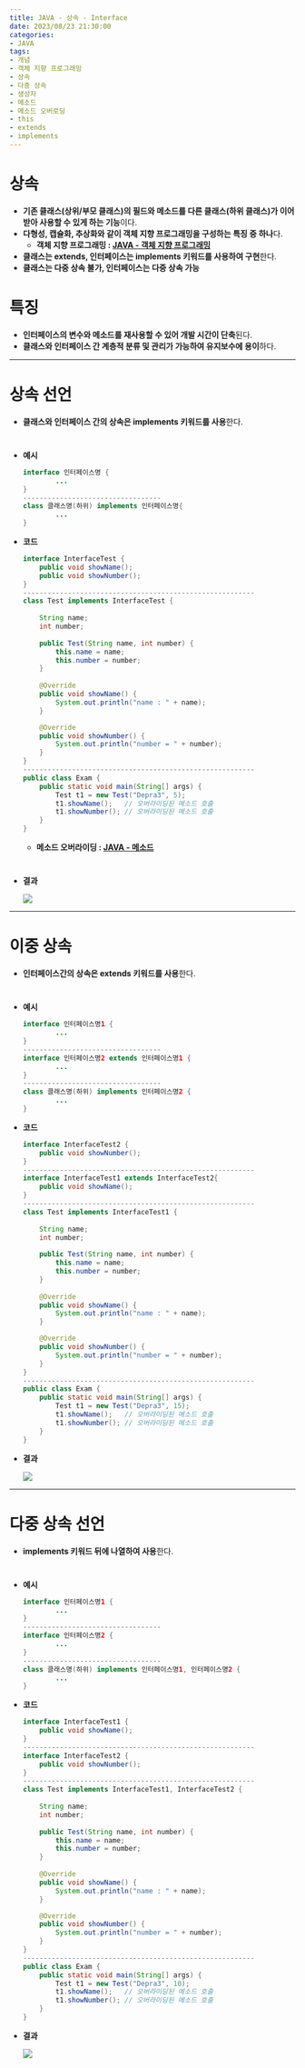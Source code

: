 ```yaml
---
title: JAVA - 상속 - Interface
date: 2023/08/23 21:30:00
categories:
- JAVA
tags:
- 개념
- 객체 지향 프로그래밍
- 상속
- 다중 상속
- 생성자
- 메소드
- 메소드 오버로딩
- this
- extends
- implements
---
```


# 상속

- **기존 클래스(상위/부모 클래스)의 필드와 메소드를 다른 클래스(하위 클래스)가 이어받아 사용할 수 있게 하는 기능**이다.
- **다형성, 캡슐화, 추상화와 같이 객체 지향 프로그래밍을 구성하는 특징 중 하나**다.
    - **객체 지향 프로그래밍 : [JAVA - 객체 지향 프로그래밍](https://depra3.github.io/2023/08/01/2023/08/JAVA-%EA%B0%9D%EC%B2%B4%EC%A7%80%ED%96%A5%ED%94%84%EB%A1%9C%EA%B7%B8%EB%9E%98%EB%B0%8D/)**
- **클래스는 extends, 인터페이스는 implements 키워드를 사용하여 구현**한다.
- **클래스는 다중 상속 불가, 인터페이스는 다중 상속 가능**

# 특징

- **인터페이스의 변수와 메소드를 재사용할 수 있어 개발 시간이 단축**된다.
- **클래스와 인터페이스 간 계층적 분류 및 관리가 가능하여 유지보수에 용이**하다.

---

# 상속 선언

- **클래스와 인터페이스 간의 상속은 implements 키워드를 사용**한다.
#
- **예시**
    
    ```java
    interface 인터페이스명 {
    		...
    }
    ----------------------------------
    class 클래스명(하위) implements 인터페이스명{
    		...
    }
    ```
    
- **코드**
    
    ```java
    interface InterfaceTest {
    	public void showName();
    	public void showNumber();
    }
    ---------------------------------------------------------
    class Test implements InterfaceTest {
    	
    	String name;
    	int number;
    	
    	public Test(String name, int number) {
    		this.name = name;
    		this.number = number;
    	}
    	
    	@Override
    	public void showName() {
    		System.out.println("name : " + name);
    	}
    
    	@Override
    	public void showNumber() {
    		System.out.println("number = " + number);
    	}
    }
    ---------------------------------------------------------
    public class Exam {
    	public static void main(String[] args) {
    		Test t1 = new Test("Depra3", 5);
    		t1.showName();   // 오버라이딩된 메소드 호출
    		t1.showNumber(); // 오버라이딩된 메소드 호출
    	}
    }
    ```
    
    - **메소드 오버라이딩 : [JAVA - 메소드](https://depra3.github.io/2023/08/04/2023/08/JAVA-%EB%A9%94%EC%86%8C%EB%93%9C/)**
#
- **결과**
    
    ![](\Images\2023\08\JAVA-상속-Interface/Untitled.png)
    

---

# 이중 상속

- **인터페이스간의 상속은 extends 키워드를 사용**한다.
#
- **예시**
    
    ```java
    interface 인터페이스명1 {
    		...
    }
    ----------------------------------
    interface 인터페이스명2 extends 인터페이스명1 {
    		...
    }
    ----------------------------------
    class 클래스명(하위) implements 인터페이스명2 {
    		...
    }
    ```
    
- **코드**
    
    ```java
    interface InterfaceTest2 {
    	public void showNumber();
    }
    ---------------------------------------------------------
    interface InterfaceTest1 extends InterfaceTest2{
    	public void showName();
    }
    ---------------------------------------------------------
    class Test implements InterfaceTest1 {
    	
    	String name;
    	int number;
    	
    	public Test(String name, int number) {
    		this.name = name;
    		this.number = number;
    	}
    	
    	@Override
    	public void showName() {
    		System.out.println("name : " + name);
    	}
    
    	@Override
    	public void showNumber() {
    		System.out.println("number = " + number);
    	}
    }
    ---------------------------------------------------------
    public class Exam {
    	public static void main(String[] args) {
    		Test t1 = new Test("Depra3", 15);
    		t1.showName();   // 오버라이딩된 메소드 호출
    		t1.showNumber(); // 오버라이딩된 메소드 호출
    	}
    }
    ```
    
- **결과**
    
    ![](\Images\2023\08\JAVA-상속-Interface/Untitled%201.png)
    

---

# 다중 상속 선언

- **implements 키워드 뒤에 나열하여 사용**한다.
#
- **예시**
    
    ```java
    interface 인터페이스명1 {
    		...
    }
    ----------------------------------
    interface 인터페이스명2 {
    		...
    }
    ----------------------------------
    class 클래스명(하위) implements 인터페이스명1, 인터페이스명2 {
    		...
    }
    ```
    
- **코드**
    
    ```java
    interface InterfaceTest1 {
    	public void showName();
    }
    ---------------------------------------------------------
    interface InterfaceTest2 {
    	public void showNumber();
    }
    ---------------------------------------------------------
    class Test implements InterfaceTest1, InterfaceTest2 {
    	
    	String name;
    	int number;
    	
    	public Test(String name, int number) {
    		this.name = name;
    		this.number = number;
    	}
    	
    	@Override
    	public void showName() {
    		System.out.println("name : " + name);
    	}
    
    	@Override
    	public void showNumber() {
    		System.out.println("number = " + number);
    	}
    }
    ---------------------------------------------------------
    public class Exam {
    	public static void main(String[] args) {
    		Test t1 = new Test("Depra3", 10);
    		t1.showName();   // 오버라이딩된 메소드 호출
    		t1.showNumber(); // 오버라이딩된 메소드 호출
    	}
    }
    ```
    
- **결과**
    
    ![](\Images\2023\08\JAVA-상속-Interface/Untitled%202.png)